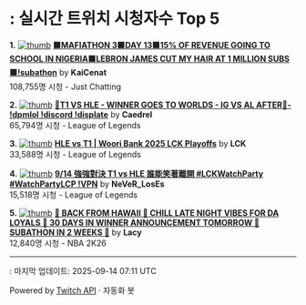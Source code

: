 # : 실시간 트위치 시청자수 Top 5

**1.** [![thumb](https://static-cdn.jtvnw.net/previews-ttv/live_user_kaicenat-320x180.jpg)](https://twitch.tv/KaiCenat)
**[🟩MAFIATHON 3🟩DAY 13🟩15% OF REVENUE GOING TO SCHOOL IN NIGERIA🟩LEBRON JAMES CUT MY HAIR AT 1 MILLION SUBS🟩!subathon](https://twitch.tv/KaiCenat)** by **KaiCenat**<br>108,755명 시청  - Just Chatting

**2.** [![thumb](https://static-cdn.jtvnw.net/previews-ttv/live_user_caedrel-320x180.jpg)](https://twitch.tv/Caedrel)
**[🔴T1 VS HLE - WINNER GOES TO WORLDS - IG VS AL AFTER🔴-  !dpmlol !discord !displate](https://twitch.tv/Caedrel)** by **Caedrel**<br>65,794명 시청  - League of Legends

**3.** [![thumb](https://static-cdn.jtvnw.net/previews-ttv/live_user_lck-320x180.jpg)](https://twitch.tv/LCK)
**[HLE vs T1 | Woori Bank 2025 LCK Playoffs](https://twitch.tv/LCK)** by **LCK**<br>33,588명 시청  - League of Legends

**4.** [![thumb](https://static-cdn.jtvnw.net/previews-ttv/live_user_never_loses-320x180.jpg)](https://twitch.tv/NeVeR_LosEs)
**[9/14 強強對決 T1 vs HLE 誰能笑著離開 #LCKWatchParty  #WatchPartyLCP !VPN](https://twitch.tv/NeVeR_LosEs)** by **NeVeR_LosEs**<br>15,518명 시청  - League of Legends

**5.** [![thumb](https://static-cdn.jtvnw.net/previews-ttv/live_user_lacy-320x180.jpg)](https://twitch.tv/Lacy)
**[🙂 BACK FROM HAWAII 🙂 CHILL LATE NIGHT VIBES FOR DA LOYALS 🙂 30 DAYS IN WINNER ANNOUNCEMENT TOMORROW 🙂 SUBATHON IN 2 WEEKS 🙂](https://twitch.tv/Lacy)** by **Lacy**<br>12,840명 시청  - NBA 2K26


---
: 마지막 업데이트: 2025-09-14 07:11 UTC

Powered by [Twitch API](https://dev.twitch.tv/docs/api/reference) · 자동화 봇